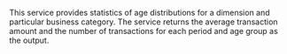 This service provides statistics of age distributions for a dimension and particular business category. The service returns the average transaction amount and the number of transactions for each period and age group as the output.
